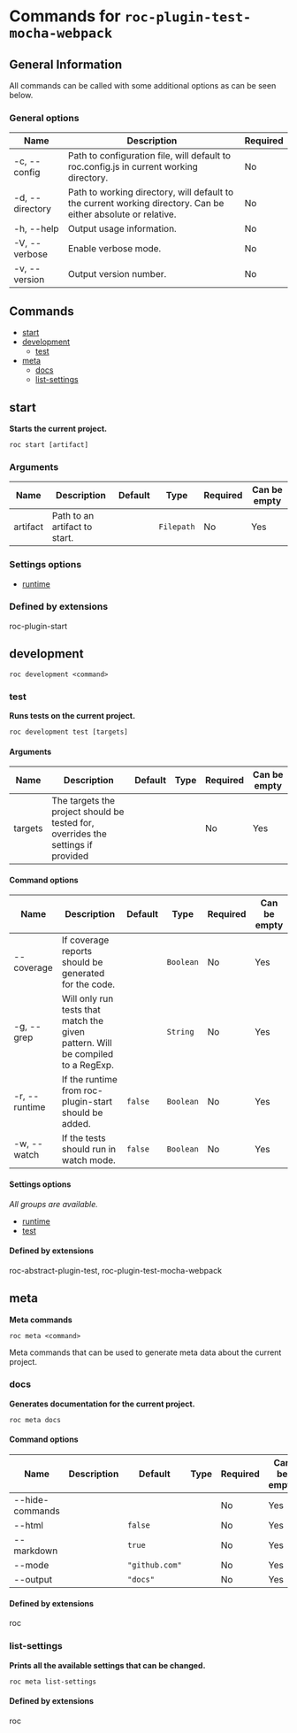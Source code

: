 # Commands for `roc-plugin-test-mocha-webpack`

## General Information
All commands can be called with some additional options as can be seen below.

### General options
| Name            | Description                                                                                                   | Required |
| --------------- | ------------------------------------------------------------------------------------------------------------- | -------- |
| -c, --config    | Path to configuration file, will default to roc.config.js in current working directory.                       | No       |
| -d, --directory | Path to working directory, will default to the current working directory. Can be either absolute or relative. | No       |
| -h, --help      | Output usage information.                                                                                     | No       |
| -V, --verbose   | Enable verbose mode.                                                                                          | No       |
| -v, --version   | Output version number.                                                                                        | No       |

## Commands
* [start](#start)
* [development](#development)
    * [test](#test)
* [meta](#meta)
    * [docs](#docs)
    * [list-settings](#list-settings)

## start
__Starts the current project.__

```
roc start [artifact]
```

### Arguments
| Name     | Description                   | Default | Type       | Required | Can be empty |
| -------- | ----------------------------- | ------- | ---------- | -------- | ------------ |
| artifact | Path to an artifact to start. |         | `Filepath` | No       | Yes          |

###  Settings options
* [runtime](/Users/gustaf/VG/public/roc-package/roc-plugin-test-mocha-webpack/extensions/roc-plugin-mocha-webpack/docs/Settings.md#runtime)

###  Defined by extensions
roc-plugin-start

## development
```
roc development <command>
```

### test
__Runs tests on the current project.__

```
roc development test [targets]
```

#### Arguments
| Name          | Description                                                                      | Default | Type      | Required | Can be empty |
| ------------- | -------------------------------------------------------------------------------- | ------- | --------- | -------- | ------------ |
| targets       | The targets the project should be tested for, overrides the settings if provided |         |           | No       | Yes          |

#### Command options
| Name          | Description                                                                      | Default | Type      | Required | Can be empty |
| ------------- | -------------------------------------------------------------------------------- | ------- | --------- | -------- | ------------ |
| --coverage    | If coverage reports should be generated for the code.                            |         | `Boolean` | No       | Yes          |
| -g, --grep    | Will only run tests that match the given pattern. Will be compiled to a RegExp.  |         | `String`  | No       | Yes          |
| -r, --runtime | If the runtime from roc-plugin-start should be added.                            | `false` | `Boolean` | No       | Yes          |
| -w, --watch   | If the tests should run in watch mode.                                           | `false` | `Boolean` | No       | Yes          |

####  Settings options
_All groups are available._
* [runtime](/Users/gustaf/VG/public/roc-package/roc-plugin-test-mocha-webpack/extensions/roc-plugin-mocha-webpack/docs/Settings.md#runtime)
* [test](/Users/gustaf/VG/public/roc-package/roc-plugin-test-mocha-webpack/extensions/roc-plugin-mocha-webpack/docs/Settings.md#test)

####  Defined by extensions
roc-abstract-plugin-test, roc-plugin-test-mocha-webpack

## meta
__Meta commands__

```
roc meta <command>
```
Meta commands that can be used to generate meta data about the current project.


### docs
__Generates documentation for the current project.__

```
roc meta docs
```

#### Command options
| Name            | Description | Default        | Type | Required | Can be empty |
| --------------- | ----------- | -------------- | ---- | -------- | ------------ |
| --hide-commands |             |                |      | No       | Yes          |
| --html          |             | `false`        |      | No       | Yes          |
| --markdown      |             | `true`         |      | No       | Yes          |
| --mode          |             | `"github.com"` |      | No       | Yes          |
| --output        |             | `"docs"`       |      | No       | Yes          |

####  Defined by extensions
roc

### list-settings
__Prints all the available settings that can be changed.__

```
roc meta list-settings
```

####  Defined by extensions
roc

